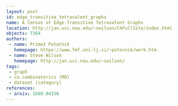 ```yaml
---
layout: post
id: edge_transitive_tetravalent_graphs
name: A Census of Edge-Transitive Tetravalent Graphs
location: http://jan.ucc.nau.edu/~swilson/C4FullSite/index.html
objects: 7364
authors:
 - name: Primož Potočnik
   homepage: https://www.fmf.uni-lj.si/~potocnik/work.htm
 - name: Steve Wilson
   homepage: http://jan.ucc.nau.edu/~swilson/
tags:
 - graph
 - co.combinatorics (MO)
 - dataset (category)
references:
 - arxiv: 1608.04158
---
```


